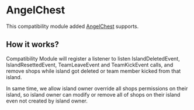 # AngelChest

This compatibility module added [AngelChest](https://www.spigotmc.org/resources/88214) supports.

## How it works?

Compatibility Module will register a listener to listen IslandDeletedEvent, IslandResettedEvent, TeamLeaveEvent and TeamKickEvent calls, and remove shops while island got deleted or team member kicked from that island.

In same time, we allow island owner override all shops permissions on their island, so island owner can modify or remove all of shops on their island even not created by island owner.
